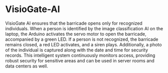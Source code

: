 # VisioGate-AI
VisioGate AI ensures that the barricade opens only for recognized individuals. When a person is identified by the image classification AI on the laptop, the Arduino activates the servo motor to open the barricade, accompanied by a green LED. If a person is not recognized, the barricade remains closed, a red LED activates, and a siren plays. Additionally, a photo of the individual is captured along with the date and time for security records. This intelligent system continuously monitors access, providing robust security for sensitive areas and can be used in server rooms and data centers as well.
